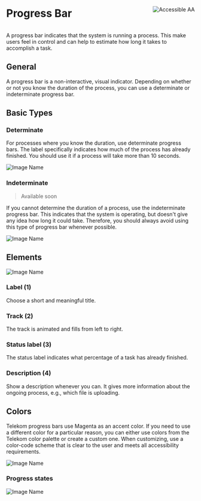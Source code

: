 <div style="display: inline-flex; align-items: center; justify-content: space-between; width: 100%;">
    <h1>Progress Bar</h1>
    <img src="assets/aa.png" alt="Accessible AA" />
</div>

A progress bar indicates that the system is running a process. This make users feel in control and can help to estimate how long it takes to accomplish a task.

## General

A progress bar is a non-interactive, visual indicator. Depending on whether or not you know the duration of the process, you can use a determinate or indeterminate progress bar.

## Basic Types

### Determinate

For processes where you know the duration, use determinate progress bars. The label specifically indicates how much of the process has already finished. You should use it if a process will take more than 10 seconds.

![Image Name](assets/3_components/progress-bar/pb_determinate_procent-done.png)

### Indeterminate

> Available soon

If you cannot determine the duration of a process, use the indeterminate progress bar. This indicates that the system is operating, but doesn't give any idea how long it could take. Therefore, you should always avoid using this type of progress bar whenever possible.

![Image Name](assets/3_components/progress-bar/pb-indeterminate.png)

## Elements

![Image Name](assets/3_components/progress-bar/pb_elements.png)

### Label (1)

Choose a short and meaningful title.

### Track (2)

The track is animated and fills from left to right.

### Status label (3)

The status label indicates what percentage of a task has already finished.

### Description (4)

Show a description whenever you can. It gives more information about the ongoing process, e.g., which file is uploading.

## Colors

Telekom progress bars use Magenta as an accent color. If you need to use a different color for a particular reason, you can either use colors from the Telekom color palette or create a custom one. When customizing, use a color-code scheme that is clear to the user and meets all accessibility requirements.

![Image Name](assets/3_components/progress-bar/pb-in-custom-color.png)

### Progress states

![Image Name](assets/3_components/progress-bar/pb_states.png)
